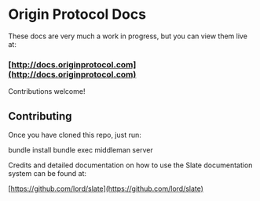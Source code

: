 # Origin Protocol Docs

These docs are very much a work in progress, but you can view them live at:

### [http://docs.originprotocol.com](http://docs.originprotocol.com)

Contributions welcome!


## Contributing

Once you have cloned this repo, just run: 

   bundle install
   bundle exec middleman server
   
Credits and detailed documentation on how to use the Slate documentation system can be found at:

[https://github.com/lord/slate](https://github.com/lord/slate)